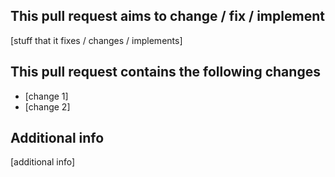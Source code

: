 ## This pull request aims to change / fix / implement
[stuff that it fixes / changes / implements]

## This pull request contains the following changes
* [change 1]
* [change 2]

## Additional info
[additional info]
